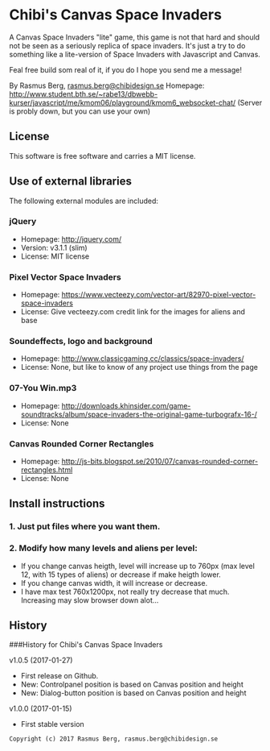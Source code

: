Chibi's Canvas Space Invaders
=============================

A Canvas Space Invaders "lite" game, this game is not that hard and should not be seen as a seriously replica of space invaders.
It's just a try to do something like a lite-version of Space Invaders with Javascript and Canvas.

Feal free build som real of it, if you do I hope you send me a message!


By Rasmus Berg, rasmus.berg@chibidesign.se
Homepage: http://www.student.bth.se/~rabe13/dbwebb-kurser/javascript/me/kmom06/playground/kmom6_websocket-chat/ (Server is probly down, but you can use your own)

License
------------------

This software is free software and carries a MIT license.


Use of external libraries
-----------------------------------

The following external modules are included:

### jQuery
* Homepage: http://jquery.com/
* Version: v3.1.1 (slim)
* License: MIT license

### Pixel Vector Space Invaders
* Homepage: https://www.vecteezy.com/vector-art/82970-pixel-vector-space-invaders
* License: Give vecteezy.com credit link for the images for aliens and base

### Soundeffects, logo and background
* Homepage: http://www.classicgaming.cc/classics/space-invaders/
* License: None, but like to know of any project use things from the page

### 07-You Win.mp3
* Homepage: http://downloads.khinsider.com/game-soundtracks/album/space-invaders-the-original-game-turbografx-16-/
* License: None

### Canvas Rounded Corner Rectangles
* Homepage: http://js-bits.blogspot.se/2010/07/canvas-rounded-corner-rectangles.html
* License: None


Install instructions
--------------------

### 1. Just put files where you want them.

### 2. Modify how many levels and aliens per level:
* If you change canvas heigth, level will increase up to 760px (max level 12, with 15 types of aliens) or decrease if make heigth lower.
* If you change canvas width, it will increase or decrease.
* I have max test 760x1200px, not really try decrease that much. Increasing may slow browser down alot...


History
-----------------------------------

###History for Chibi's Canvas Space Invaders 

v1.0.5 (2017-01-27)

* First release on Github.
* New: Controlpanel position is based on Canvas position and height
* New: Dialog-button position is based on Canvas position and height

v1.0.0 (2017-01-15)

* First stable version

```
Copyright (c) 2017 Rasmus Berg, rasmus.berg@chibidesign.se
```

